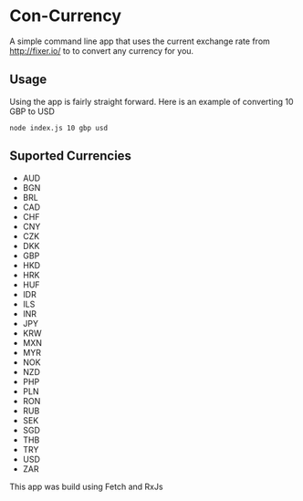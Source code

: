 # Con-Currency

A simple command line app that uses the current exchange rate from http://fixer.io/ to to convert any currency for you.

## Usage

Using the app is fairly straight forward. Here is an example of converting 10 GBP to USD

`node index.js 10 gbp usd`

## Suported Currencies

- AUD
- BGN
- BRL
- CAD
- CHF
- CNY
- CZK
- DKK
- GBP
- HKD
- HRK
- HUF
- IDR
- ILS
- INR
- JPY
- KRW
- MXN
- MYR
- NOK
- NZD
- PHP
- PLN
- RON
- RUB
- SEK
- SGD
- THB
- TRY
- USD
- ZAR

This app was build using Fetch and RxJs
